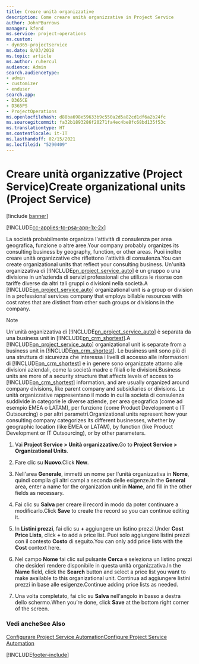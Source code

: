 ```yaml
---
title: Creare unità organizzative
description: Come creare unità organizzative in Project Service
author: JohnPBurrows
manager: kfend
ms.service: project-operations
ms.custom:
- dyn365-projectservice
ms.date: 8/03/2018
ms.topic: article
ms.author: ruhercul
audience: Admin
search.audienceType:
- admin
- customizer
- enduser
search.app:
- D365CE
- D365PS
- ProjectOperations
ms.openlocfilehash: d88ba698e59633b9c550a2d5a82cd1df6a2b24fc
ms.sourcegitcommit: fa32b1893286f20271fa4ec4be8fc68bd135f53c
ms.translationtype: HT
ms.contentlocale: it-IT
ms.lasthandoff: 02/15/2021
ms.locfileid: "5290409"
---
```

# <a name="create-organizational-units-project-service"></a><span data-ttu-id="3e1ba-103">Creare unità organizzative (Project Service)</span><span class="sxs-lookup"><span data-stu-id="3e1ba-103">Create organizational units (Project Service)</span></span>

[!include [banner](../includes/psa-now-project-operations.md)]

[!INCLUDE[cc-applies-to-psa-app-1x-2x](../includes/cc-applies-to-psa-app-1x-2x.md)]

<span data-ttu-id="3e1ba-104">La società probabilmente organizza l'attività di consulenza per area geografica, funzione o altre aree.</span><span class="sxs-lookup"><span data-stu-id="3e1ba-104">Your company probably organizes its consulting business by geography, function, or other areas.</span></span> <span data-ttu-id="3e1ba-105">Puoi inoltre creare unità organizzative che riflettono l'attività di consulenza.</span><span class="sxs-lookup"><span data-stu-id="3e1ba-105">You can create organizational units that reflect your consulting business.</span></span> <span data-ttu-id="3e1ba-106">Un'unità organizzativa di [!INCLUDE[pn_project_service_auto](../includes/pn-project-service-auto.md)] è un gruppo o una divisione in un'azienda di servizi professionali che utilizza le risorse con tariffe diverse da altri tali gruppi o divisioni nella società.</span><span class="sxs-lookup"><span data-stu-id="3e1ba-106">A [!INCLUDE[pn_project_service_auto](../includes/pn-project-service-auto.md)] organizational unit is a group or division in a professional services company that employs billable resources with cost rates that are distinct from other such groups or divisions in the company.</span></span>  
  
> [!NOTE]
>  <span data-ttu-id="3e1ba-107">Un'unità organizzativa di [!INCLUDE[pn_project_service_auto](../includes/pn-project-service-auto.md)] è separata da una business unit in [!INCLUDE[pn_crm_shortest](../includes/pn-crm-shortest.md)].</span><span class="sxs-lookup"><span data-stu-id="3e1ba-107">A [!INCLUDE[pn_project_service_auto](../includes/pn-project-service-auto.md)] organizational unit is separate from a business unit in [!INCLUDE[pn_crm_shortest](../includes/pn-crm-shortest.md)].</span></span> <span data-ttu-id="3e1ba-108">Le business unit sono più di una struttura di sicurezza che interessa i livelli di accesso alle informazioni di [!INCLUDE[pn_crm_shortest](../includes/pn-crm-shortest.md)] e in genere sono organizzate attorno alle divisioni aziendali, come la società madre e filiali o le divisioni.</span><span class="sxs-lookup"><span data-stu-id="3e1ba-108">Business units are more of a security structure that affects levels of access to [!INCLUDE[pn_crm_shortest](../includes/pn-crm-shortest.md)] information, and are usually organized around company divisions, like parent company and subsidiaries or divisions.</span></span> <span data-ttu-id="3e1ba-109">Le unità organizzative rappresentano il modo in cui la società di consulenza suddivide in categorie le diverse aziende, per area geografica (come ad esempio EMEA o LATAM), per funzione (come Product Development o IT Outsourcing) o per altri parametri.</span><span class="sxs-lookup"><span data-stu-id="3e1ba-109">Organizational units represent how your consulting company categorizes its different businesses, whether by geographic location (like EMEA or LATAM), by function (like Product Development or IT Outsourcing), or by other parameters.</span></span>  
  
1.  <span data-ttu-id="3e1ba-110">Vai **Project Service > Unità organizzative**.</span><span class="sxs-lookup"><span data-stu-id="3e1ba-110">Go to **Project Service > Organizational Units**.</span></span>  
  
2.  <span data-ttu-id="3e1ba-111">Fare clic su **Nuovo**.</span><span class="sxs-lookup"><span data-stu-id="3e1ba-111">Click **New**.</span></span>  
  
3.  <span data-ttu-id="3e1ba-112">Nell'area **Generale**, immetti un nome per l'unità organizzativa in **Nome**, quindi compila gli altri campi a seconda delle esigenze.</span><span class="sxs-lookup"><span data-stu-id="3e1ba-112">In the **General** area, enter a name for the organization unit in **Name**, and fill in the other fields as necessary.</span></span>  
  
4.  <span data-ttu-id="3e1ba-113">Fai clic su **Salva** per creare il record in modo da poter continuare a modificarlo.</span><span class="sxs-lookup"><span data-stu-id="3e1ba-113">Click **Save** to create the record so you can continue editing it.</span></span>  
  
5.  <span data-ttu-id="3e1ba-114">In **Listini prezzi**, fai clic su **+** aggiungere un listino prezzi.</span><span class="sxs-lookup"><span data-stu-id="3e1ba-114">Under **Cost Price Lists**, click **+** to add a price list.</span></span> <span data-ttu-id="3e1ba-115">Puoi solo aggiungere listini prezzi con il contesto **Costo** di seguito.</span><span class="sxs-lookup"><span data-stu-id="3e1ba-115">You can only add price lists with the **Cost** context here.</span></span>  
  
6.  <span data-ttu-id="3e1ba-116">Nel campo **Nome** fai clic sul pulsante **Cerca** e seleziona un listino prezzi che desideri rendere disponibile in questa unità organizzativa.</span><span class="sxs-lookup"><span data-stu-id="3e1ba-116">In the **Name** field, click the **Search** button and select a price list you want to make available to this organizational unit.</span></span> <span data-ttu-id="3e1ba-117">Continua ad aggiungere listini prezzi in base alle esigenze.</span><span class="sxs-lookup"><span data-stu-id="3e1ba-117">Continue adding price lists as needed.</span></span>  
  
7.  <span data-ttu-id="3e1ba-118">Una volta completato, fai clic su **Salva** nell'angolo in basso a destra dello schermo.</span><span class="sxs-lookup"><span data-stu-id="3e1ba-118">When you’re done, click **Save** at the bottom right corner of the screen.</span></span>  
  
### <a name="see-also"></a><span data-ttu-id="3e1ba-119">Vedi anche</span><span class="sxs-lookup"><span data-stu-id="3e1ba-119">See Also</span></span>  
 [<span data-ttu-id="3e1ba-120">Configurare Project Service Automation</span><span class="sxs-lookup"><span data-stu-id="3e1ba-120">Configure Project Service Automation</span></span>](../psa/configure.md)


[!INCLUDE[footer-include](../includes/footer-banner.md)]